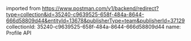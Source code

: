 imported from https://www.postman.com/v1/backend/redirect?type=collection&id=35240-c9639525-658f-484a-8644-666d58809d44&entityId=13678&publisherType=team&publisherId=37129
collectionId: 35240-c9639525-658f-484a-8644-666d58809d44
name: Profile API
